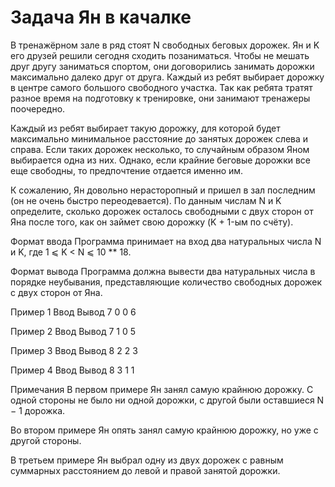 # Задача Ян в качалке 

В тренажёрном зале в ряд стоят N свободных беговых дорожек. Ян и K его друзей решили сегодня сходить позаниматься. Чтобы не мешать друг другу заниматься спортом, они договорились занимать дорожки максимально далеко друг от друга. Каждый из ребят выбирает дорожку в центре самого большого свободного участка. Так как ребята тратят разное время на подготовку к тренировке, они занимают тренажеры поочередно.

Каждый из ребят выбирает такую дорожку, для которой будет максимально минимальное расстояние до занятых дорожек слева и справа. Если таких дорожек несколько, то случайным образом Яном выбирается одна из них. Однако, если крайние беговые дорожки все еще свободны, то предпочтение отдается именно им.

К сожалению, Ян довольно нерасторопный и пришел в зал последним (он не очень быстро переодевается). По данным числам N и K определите, сколько дорожек осталось свободными с двух сторон от Яна после того, как он займет свою дорожку (K + 1-ым по счёту).


Формат ввода
Программа принимает на вход два натуральных числа N и K, где 1 ⩽ K < N ⩽ 10 ** 18.

Формат вывода
Программа должна вывести два натуральных числа в порядке неубывания, представляющие количество свободных дорожек с двух сторон от Яна.


Пример 1
Ввод            Вывод
7 0             0 6

Пример 2
Ввод            Вывод
7 1             0 5

Пример 3
Ввод            Вывод
8 2             2 3

Пример 4
Ввод            Вывод
8 3             1 1

Примечания
В первом примере Ян занял самую крайнюю дорожку. С одной стороны не было ни одной
дорожки, с другой были оставшиеся N − 1 дорожка.

Во втором примере Ян опять занял самую крайнюю дорожку, но уже с другой стороны.

В третьем примере Ян выбрал одну из двух дорожек с равным суммарных расстоянием до левой и правой занятой дорожки.


